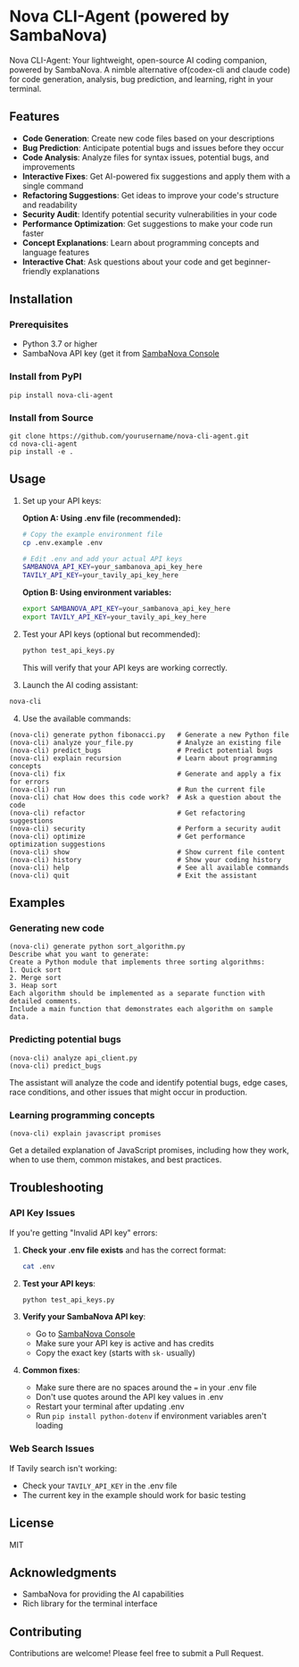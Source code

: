 # Nova CLI-Agent (powered by SambaNova)

Nova CLI-Agent: Your lightweight, open-source AI coding companion, powered by SambaNova. A nimble alternative of(codex-cli and claude code) for code generation, analysis, bug prediction, and learning, right in your terminal.

## Features

- **Code Generation**: Create new code files based on your descriptions
- **Bug Prediction**: Anticipate potential bugs and issues before they occur
- **Code Analysis**: Analyze files for syntax issues, potential bugs, and improvements
- **Interactive Fixes**: Get AI-powered fix suggestions and apply them with a single command
- **Refactoring Suggestions**: Get ideas to improve your code's structure and readability
- **Security Audit**: Identify potential security vulnerabilities in your code
- **Performance Optimization**: Get suggestions to make your code run faster
- **Concept Explanations**: Learn about programming concepts and language features
- **Interactive Chat**: Ask questions about your code and get beginner-friendly explanations

## Installation

### Prerequisites

- Python 3.7 or higher
- SambaNova API key (get it from [SambaNova Console](https://cloud.sambanova.ai/)

### Install from PyPI

```
pip install nova-cli-agent
```

### Install from Source

```
git clone https://github.com/yourusername/nova-cli-agent.git
cd nova-cli-agent
pip install -e .
```

## Usage

1. Set up your API keys:

   **Option A: Using .env file (recommended):**
   ```bash
   # Copy the example environment file
   cp .env.example .env
   
   # Edit .env and add your actual API keys
   SAMBANOVA_API_KEY=your_sambanova_api_key_here
   TAVILY_API_KEY=your_tavily_api_key_here
   ```

   **Option B: Using environment variables:**
   ```bash
   export SAMBANOVA_API_KEY=your_sambanova_api_key_here
   export TAVILY_API_KEY=your_tavily_api_key_here
   ```

2. Test your API keys (optional but recommended):

   ```bash
   python test_api_keys.py
   ```
   This will verify that your API keys are working correctly.

3. Launch the AI coding assistant:

```bash
nova-cli
```

4. Use the available commands:

```
(nova-cli) generate python fibonacci.py   # Generate a new Python file
(nova-cli) analyze your_file.py           # Analyze an existing file
(nova-cli) predict_bugs                   # Predict potential bugs
(nova-cli) explain recursion              # Learn about programming concepts
(nova-cli) fix                            # Generate and apply a fix for errors
(nova-cli) run                            # Run the current file
(nova-cli) chat How does this code work?  # Ask a question about the code
(nova-cli) refactor                       # Get refactoring suggestions
(nova-cli) security                       # Perform a security audit
(nova-cli) optimize                       # Get performance optimization suggestions
(nova-cli) show                           # Show current file content
(nova-cli) history                        # Show your coding history
(nova-cli) help                           # See all available commands
(nova-cli) quit                           # Exit the assistant
```

## Examples

### Generating new code

```
(nova-cli) generate python sort_algorithm.py
Describe what you want to generate:
Create a Python module that implements three sorting algorithms:
1. Quick sort
2. Merge sort
3. Heap sort
Each algorithm should be implemented as a separate function with detailed comments.
Include a main function that demonstrates each algorithm on sample data.
```

### Predicting potential bugs

```
(nova-cli) analyze api_client.py
(nova-cli) predict_bugs
```

The assistant will analyze the code and identify potential bugs, edge cases, race conditions, and other issues that might occur in production.

### Learning programming concepts

```
(nova-cli) explain javascript promises
```

Get a detailed explanation of JavaScript promises, including how they work, when to use them, common mistakes, and best practices.

## Troubleshooting

### API Key Issues

If you're getting "Invalid API key" errors:

1. **Check your .env file exists** and has the correct format:
   ```bash
   cat .env
   ```

2. **Test your API keys**:
   ```bash
   python test_api_keys.py
   ```

3. **Verify your SambaNova API key**:
   - Go to [SambaNova Console](https://cloud.sambanova.ai/)
   - Make sure your API key is active and has credits
   - Copy the exact key (starts with `sk-` usually)

4. **Common fixes**:
   - Make sure there are no spaces around the `=` in your .env file
   - Don't use quotes around the API key values in .env
   - Restart your terminal after updating .env
   - Run `pip install python-dotenv` if environment variables aren't loading

### Web Search Issues

If Tavily search isn't working:
- Check your `TAVILY_API_KEY` in the .env file
- The current key in the example should work for basic testing

## License

MIT

## Acknowledgments

- SambaNova for providing the AI capabilities
- Rich library for the terminal interface

## Contributing

Contributions are welcome! Please feel free to submit a Pull Request. 
